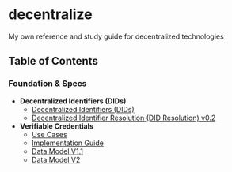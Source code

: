 # decentralize
My own reference and study guide for decentralized technologies

## Table of Contents

### Foundation & Specs
  - **Decentralized Identifiers (DIDs)**
    - [Decentralized Identifiers (DIDs)](https://www.w3.org/TR/did-core/)
    - [Decentralized Identifier Resolution (DID Resolution) v0.2](https://w3c-ccg.github.io/did-resolution/)
  - **Verifiable Credentials**
    - [Use Cases](https://www.w3.org/TR/vc-use-cases/)
    - [Implementation Guide](https://www.w3.org/TR/vc-imp-guide/)
    - [Data Model V1.1](https://www.w3.org/TR/vc-data-model/)
    - [Data Model V2](https://www.w3.org/TR/vc-data-model-2.0/)
